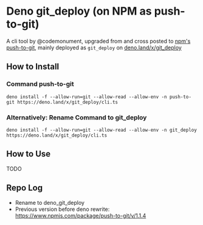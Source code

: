 # Deno git_deploy (on NPM as push-to-git)

A cli tool by @codemonument, upgraded from and cross posted to [npm's push-to-git](https://www.npmjs.com/package/push-to-git), 
mainly deployed as `git_deploy` on [deno.land/x/git_deploy](deno.land/x/git_deploy)

## How to Install 

### Command push-to-git 

```
deno install -f --allow-run=git --allow-read --allow-env -n push-to-git https://deno.land/x/git_deploy/cli.ts
```

### Alternatively: Rename Command to git_deploy

```
deno install -f --allow-run=git --allow-read --allow-env -n git_deploy https://deno.land/x/git_deploy/cli.ts
```

## How to Use 

TODO

## Repo Log

- Rename to deno_git_deploy
- Previous version before deno rewrite: https://www.npmjs.com/package/push-to-git/v/1.1.4

